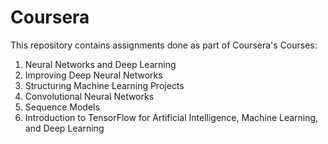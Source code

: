 # Coursera
This repository contains assignments done as part of Coursera's Courses:
1. Neural Networks and Deep Learning
2. Improving Deep Neural Networks
3. Structuring Machine Learning Projects
4. Convolutional Neural Networks
5. Sequence Models
6. Introduction to TensorFlow for Artificial Intelligence, Machine Learning, and Deep Learning

